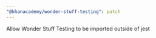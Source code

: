 ```yaml
---
"@khanacademy/wonder-stuff-testing": patch
---
```


Allow Wonder Stuff Testing to be imported outside of jest
